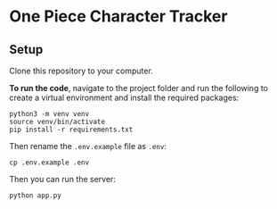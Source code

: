 # One Piece Character Tracker
## Setup

Clone this repository to your computer. 

**To run the code**, navigate to the project folder and run the following to create a virtual environment and install the required packages:

```
python3 -m venv venv
source venv/bin/activate
pip install -r requirements.txt
```

Then rename the `.env.example` file as `.env`:

```
cp .env.example .env
```

Then you can run the server:

```
python app.py
```
